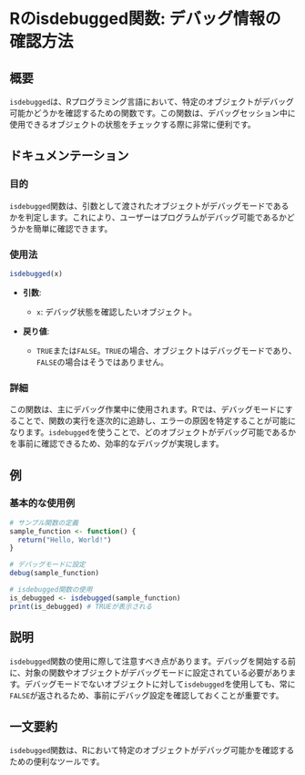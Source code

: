 <!--
Meta Description: # Rのisdebugged関数: デバッグ情報の確認方法 ## 概要 `isdebugged`は、Rプログラミング言語において、特定のオブジェクトがデバッグ可能かどうかを確認するための関数です。この関数は、デバッグセッション中に使用できるオブジェクトの状態をチェックする際に非常に便利です。 ## ...
Meta Keywords: isdebugged, false, sample_function, この関数は, 関数は
-->

# Rのisdebugged関数: デバッグ情報の確認方法

## 概要
`isdebugged`は、Rプログラミング言語において、特定のオブジェクトがデバッグ可能かどうかを確認するための関数です。この関数は、デバッグセッション中に使用できるオブジェクトの状態をチェックする際に非常に便利です。

## ドキュメンテーション

### 目的
`isdebugged`関数は、引数として渡されたオブジェクトがデバッグモードであるかを判定します。これにより、ユーザーはプログラムがデバッグ可能であるかどうかを簡単に確認できます。

### 使用法
```R
isdebugged(x)
```

- **引数**:
  - `x`: デバッグ状態を確認したいオブジェクト。

- **戻り値**:
  - `TRUE`または`FALSE`。`TRUE`の場合、オブジェクトはデバッグモードであり、`FALSE`の場合はそうではありません。

### 詳細
この関数は、主にデバッグ作業中に使用されます。Rでは、デバッグモードにすることで、関数の実行を逐次的に追跡し、エラーの原因を特定することが可能になります。`isdebugged`を使うことで、どのオブジェクトがデバッグ可能であるかを事前に確認できるため、効率的なデバッグが実現します。

## 例

### 基本的な使用例
```R
# サンプル関数の定義
sample_function <- function() {
  return("Hello, World!")
}

# デバッグモードに設定
debug(sample_function)

# isdebugged関数の使用
is_debugged <- isdebugged(sample_function)
print(is_debugged) # TRUEが表示される
```

## 説明
`isdebugged`関数の使用に際して注意すべき点があります。デバッグを開始する前に、対象の関数やオブジェクトがデバッグモードに設定されている必要があります。デバッグモードでないオブジェクトに対して`isdebugged`を使用しても、常に`FALSE`が返されるため、事前にデバッグ設定を確認しておくことが重要です。

## 一文要約
`isdebugged`関数は、Rにおいて特定のオブジェクトがデバッグ可能かを確認するための便利なツールです。